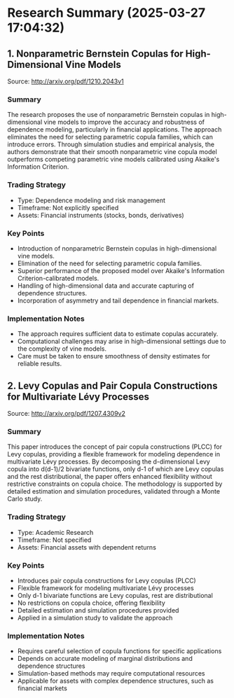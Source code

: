 # Research Summary (2025-03-27 17:04:32)

## 1. Nonparametric Bernstein Copulas for High-Dimensional Vine Models

Source: http://arxiv.org/pdf/1210.2043v1

### Summary
The research proposes the use of nonparametric Bernstein copulas in high-dimensional vine models to improve the accuracy and robustness of dependence modeling, particularly in financial applications. The approach eliminates the need for selecting parametric copula families, which can introduce errors. Through simulation studies and empirical analysis, the authors demonstrate that their smooth nonparametric vine copula model outperforms competing parametric vine models calibrated using Akaike's Information Criterion.

### Trading Strategy
- Type: Dependence modeling and risk management
- Timeframe: Not explicitly specified
- Assets: Financial instruments (stocks, bonds, derivatives)

### Key Points
- Introduction of nonparametric Bernstein copulas in high-dimensional vine models.
- Elimination of the need for selecting parametric copula families.
- Superior performance of the proposed model over Akaike's Information Criterion-calibrated models.
- Handling of high-dimensional data and accurate capturing of dependence structures.
- Incorporation of asymmetry and tail dependence in financial markets.

### Implementation Notes
- The approach requires sufficient data to estimate copulas accurately.
- Computational challenges may arise in high-dimensional settings due to the complexity of vine models.
- Care must be taken to ensure smoothness of density estimates for reliable results.

## 2. Levy Copulas and Pair Copula Constructions for Multivariate Lévy Processes

Source: http://arxiv.org/pdf/1207.4309v2

### Summary
This paper introduces the concept of pair copula constructions (PLCC) for Levy copulas, providing a flexible framework for modeling dependence in multivariate Lévy processes. By decomposing the d-dimensional Levy copula into d(d-1)/2 bivariate functions, only d-1 of which are Levy copulas and the rest distributional, the paper offers enhanced flexibility without restrictive constraints on copula choice. The methodology is supported by detailed estimation and simulation procedures, validated through a Monte Carlo study.

### Trading Strategy
- Type: Academic Research
- Timeframe: Not specified
- Assets: Financial assets with dependent returns

### Key Points
- Introduces pair copula constructions for Levy copulas (PLCC)
- Flexible framework for modeling multivariate Lévy processes
- Only d-1 bivariate functions are Levy copulas, rest are distributional
- No restrictions on copula choice, offering flexibility
- Detailed estimation and simulation procedures provided
- Applied in a simulation study to validate the approach

### Implementation Notes
- Requires careful selection of copula functions for specific applications
- Depends on accurate modeling of marginal distributions and dependence structures
- Simulation-based methods may require computational resources
- Applicable for assets with complex dependence structures, such as financial markets

